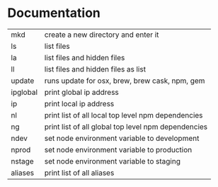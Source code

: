Documentation
========================

<table>
    <tr>
        <td>mkd</td>
        <td>create a new directory and enter it</td>
    </tr>
    <tr>
        <td>ls</td>
        <td>list files</td>
    </tr>
    <tr>
        <td>la</td>
        <td>list files and hidden files</td>
    </tr>
    <tr>
        <td>ll</td>
        <td>list files and hidden files as list</td>
    </tr>
    <tr>
        <td>update</td>
        <td>runs update for osx, brew, brew cask, npm, gem</td>
    </tr>
    <tr>
        <td>ipglobal</td>
        <td>print global ip address</td>
    </tr>
    <tr>
        <td>ip</td>
        <td>print local ip address</td>
    </tr>
    <tr>
        <td>nl</td>
        <td>print list of all local top level npm dependencies</td>
    </tr>
    <tr>
        <td>ng</td>
        <td>print list of all global top level npm dependencies</td>
    </tr>
    <tr>
        <td>ndev</td>
        <td>set node environment variable to development</td>
    </tr>
    <tr>
        <td>nprod</td>
        <td>set node environment variable to production</td>
    </tr>
    <tr>
        <td>nstage</td>
        <td>set node environment variable to staging</td>
    </tr>
    <tr>
        <td>aliases</td>
        <td>print list of all aliases</td>
    </tr>
</table>